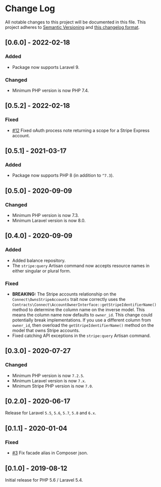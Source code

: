 # Change Log

All notable changes to this project will be documented in this file. This project adheres to
[Semantic Versioning](http://semver.org/) and [this changelog format](http://keepachangelog.com/).

## [0.6.0] - 2022-02-18

### Added

- Package now supports Laravel 9.

### Changed

- Minimum PHP version is now PHP 7.4.

## [0.5.2] - 2022-02-18

### Fixed

- [#12](https://github.com/cloudcreativity/laravel-stripe/issues/12) Fixed oAuth process note returning a scope for a
  Stripe Express account.

## [0.5.1] - 2021-03-17

### Added

- Package now supports PHP 8 (in addition to `^7.3`).

## [0.5.0] - 2020-09-09

### Changed

- Minimum PHP version is now 7.3.
- Minimum Laravel version is now 8.0.

## [0.4.0] - 2020-09-09

### Added

- Added balance repository.
- The `stripe:query` Artisan command now accepts resource names in either singular or plural form.

### Fixed

- **BREAKING:** The Stripe accounts relationship on the `Connect\OwnsStripeAccounts` trait now correctly uses
  the `Contracts\Connect\AccountOwnerInterface::getStripeIdentifierName()` method to determine the column name on the
  inverse model. This means the column name now defaults to `owner_id`. This change could potentially break
  implementations. If you use a different column from `owner_id`, then overload the `getStripeIdentifierName()` method
  on the model that owns Stripe accounts.
- Fixed catching API exceptions in the `stripe:query` Artisan command.

## [0.3.0] - 2020-07-27

### Changed

- Minimum PHP version is now `7.2.5`.
- Minimum Laravel version is now `7.x`.
- Minimum Stripe PHP version is now `7.0`.

## [0.2.0] - 2020-06-17

Release for Laravel `5.5`, `5.6`, `5.7`, `5.8` and `6.x`.

## [0.1.1] - 2020-01-04

### Fixed

- [#3](git@github.com:cloudcreativity/laravel-stripe.git)
  Fix facade alias in Composer json.

## [0.1.0] - 2019-08-12

Initial release for PHP 5.6 / Laravel 5.4.
